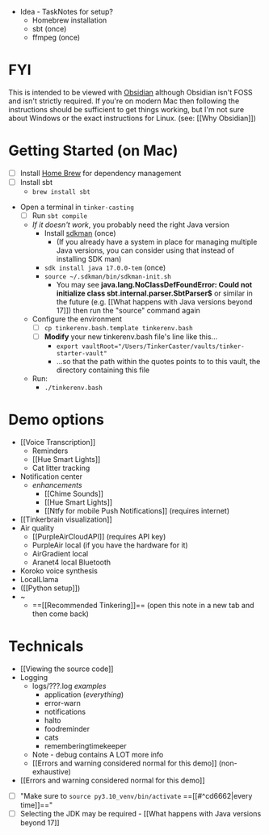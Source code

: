 - Idea - TaskNotes for setup?
	- Homebrew installation
	- sbt (once)
	- ffmpeg (once)

# FYI

This is intended to be viewed with [Obsidian](https://obsidian.md/) although Obsidian isn't FOSS and isn't strictly required. If you're on modern Mac then following the instructions should be sufficient to get things working, but I'm not sure about Windows or the exact instructions for Linux. (see: [[Why Obsidian]])

# Getting Started (on Mac)

- [ ] Install [Home Brew](https://brew.sh) for dependency management
- [ ] Install sbt
	- `brew install sbt`
- Open a terminal in `tinker-casting`
	- [ ] Run `sbt compile`
	- *If it doesn't work*, you probably need the right Java version
		- Install [sdkman](https://sdkman.io/) (once)
			- (If you already have a system in place for managing multiple Java versions, you can consider using that instead of installing SDK man)
		- `sdk install java 17.0.0-tem` (once)
		- `source ~/.sdkman/bin/sdkman-init.sh`
			- You may see **java.lang.NoClassDefFoundError: Could not initialize class sbt.internal.parser.SbtParser$** or similar in the future (e.g. [[What happens with Java versions beyond 17]]) then run the "source" command again
	- Configure the environment
		- [ ] `cp tinkerenv.bash.template tinkerenv.bash`
		- [ ] **Modify** your new tinkerenv.bash file's line like this...
			- `export vaultRoot="/Users/TinkerCaster/vaults/tinker-starter-vault"`
			- ...so that the path within the quotes points to to this vault, the directory containing this file
	- Run:
		- `./tinkerenv.bash`

# Demo options

- [[Voice Transcription]]
	- Reminders
	- [[Hue Smart Lights]]
	- Cat litter tracking
- Notification center
	- *enhancements*
		- [[Chime Sounds]]
		- [[Hue Smart Lights]]
		- [[Ntfy for mobile Push Notifications]] (requires internet)
- [[Tinkerbrain visualization]]
- Air quality
	- [[PurpleAirCloudAPI]] (requires API key)
	- PurpleAir local (if you have the hardware for it)
	- AirGradient local
	- Aranet4 local Bluetooth
- Koroko voice synthesis
- LocalLlama
- ([[Python setup]])
- ~
	- ==[[Recommended Tinkering]]== (open this note in a new tab and then come back)

# Technicals

- [[Viewing the source code]]
- Logging
	- logs/???.log *examples*
		- application (*everything*)
		- error-warn
		- notifications
		- halto
		- foodreminder
		- cats
		- rememberingtimekeeper
	- Note - debug contains A LOT more info
	- [[Errors and warning considered normal for this demo]] (non-exhaustive)
- [[Errors and warning considered normal for this demo]]
- [ ] "Make sure to `source py3.10_venv/bin/activate` ==[[#^cd6662|every time]]=="
- [ ] Selecting the JDK may be required - [[What happens with Java versions beyond 17]]
